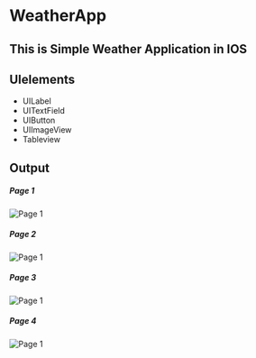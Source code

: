 # WeatherApp
## This is Simple Weather Application in IOS

## UIelements

- UILabel
- UITextField
- UIButton
- UIImageView
- Tableview

## Output
##### Page 1
![Page 1](1.jpg)

##### Page 2
![Page 1](2.jpg)

##### Page 3
![Page 1](3.jpg)

##### Page 4
![Page 1](4.jpg)
